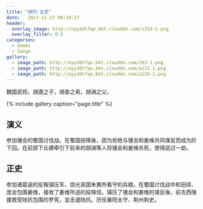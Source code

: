 ```yaml
---
title: "胡烈·玄武"
date:   2017-11-27 08:34:27
header:
  overlay_image: http://oyy3dtfqo.bkt.clouddn.com/s319-1.png
  overlay_filter: 0.5
categories:
  - Games
  - Sango
gallery:
  - image_path: http://oyy3dtfqo.bkt.clouddn.com/293-1.png
  - image_path: http://oyy3dtfqo.bkt.clouddn.com/a172-1.png
  - image_path: http://oyy3dtfqo.bkt.clouddn.com/a126-1.png
---
```


魏国武将。胡遵之子，胡奋之弟，胡渊之父。

{% include gallery caption="page.title" %}

## 演义

参加锺会的蜀国讨伐战。在蜀国投降後，因为拒绝与锺会和姜维共同谋反而成为阶下囚。在前部下丘建牵引下前来的胡渊等人将锺会和姜维杀死，使得逃过一劫。

## 正史

参加诸葛诞的反叛镇压军，烧光吴国朱異所看守的兵粮。在蜀国讨伐战中和田续、庞会包围姜维，接收了姜维所送的投降信。镇压了锺会和姜维的谋反後，前去西陵援救受陆抗包围的罗宪，並击退陆抗。历任襄阳太守、荆州刺史。